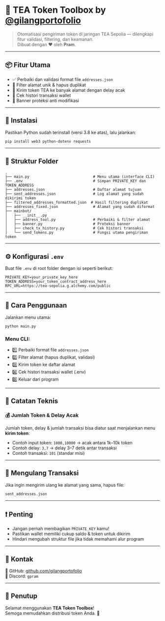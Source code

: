 # 🧠 TEA Token Toolbox by [@gilangportofolio](https://github.com/gilangportofolio)

> Otomatisasi pengiriman token di jaringan TEA Sepolia — dilengkapi fitur validasi, filtering, dan keamanan.  
> Dibuat dengan ❤️ oleh **Pram**.

---

## 📦 Fitur Utama

- ✅ Perbaiki dan validasi format file `addresses.json`
- 🔎 Filter alamat unik & hapus duplikat
- 🚀 Kirim token TEA ke banyak alamat dengan delay acak
- 🧾 Cek histori transaksi wallet
- 🔐 Banner proteksi anti modifikasi

---

## 🧰 Instalasi

Pastikan Python sudah terinstall (versi 3.8 ke atas), lalu jalankan:

```bash
pip install web3 python-dotenv requests
```

---

## 📂 Struktur Folder

```
.
├── main.py                             # Menu utama (interface CLI)
├── .env                                # Simpan PRIVATE_KEY dan TOKEN_ADDRESS
├── addresses.json                      # Daftar alamat tujuan
├── sent_addresses.json                 # Log alamat yang sudah dikirimi token
├── filtered_addresses_formatted.json  # Hasil filtering duplikat
├── addresses_fixed.json                # Alamat yang sudah diformat
├── mainbot/
│   ├── __init__.py
│   ├── address_tool.py                 # Perbaiki & filter alamat
│   ├── banner.py                       # Proteksi banner
│   ├── check_tx_history.py             # Cek histori transaksi
│   └── send_tokens.py                  # Fungsi utama pengiriman token
```

---

## ⚙️ Konfigurasi `.env`

Buat file `.env` di root folder dengan isi seperti berikut:

```
PRIVATE_KEY=your_private_key_here
TOKEN_ADDRESS=your_token_contract_address_here
RPC_URL=https://tea-sepolia.g.alchemy.com/public
```

---

## 🚀 Cara Penggunaan

Jalankan menu utama:

```bash
python main.py
```

### Menu CLI:

- 1️⃣ Perbaiki format file `addresses.json`
- 2️⃣ Filter alamat (hapus duplikat, validasi)
- 3️⃣ Kirim token ke daftar alamat
- 4️⃣ Cek histori transaksi wallet (.env)
- 0️⃣ Keluar dari program

---

## 🔧 Catatan Teknis

### 💰 Jumlah Token & Delay Acak

Jumlah token, delay & jumlah transaksi bisa diatur saat menjalankan menu **kirim token**:

- Contoh input token: `1000,10000` → acak antara 1k–10k token
- Contoh delay: `3,7` → delay 3–7 detik antar transaksi
- Contoh transaksi: `101` (standar misi)

---

## 🧾 Mengulang Transaksi

Jika ingin mengirim ulang ke alamat yang sama, hapus file:

```bash
sent_addresses.json
```

---

## ❗ Penting

- Jangan pernah membagikan `PRIVATE_KEY` kamu!
- Pastikan wallet memiliki cukup saldo & token untuk dikirim
- Hindari mengubah struktur file jika tidak memahami alur program

---

## 💬 Kontak

📧 GitHub: [github.com/gilangportofolio](https://github.com/gilangportofolio)  
💬 Discord: `gpram`

---

## 🎉 Penutup

Selamat menggunakan **TEA Token Toolbox**!  
Semoga memudahkan distribusi token Anda. 🚀
